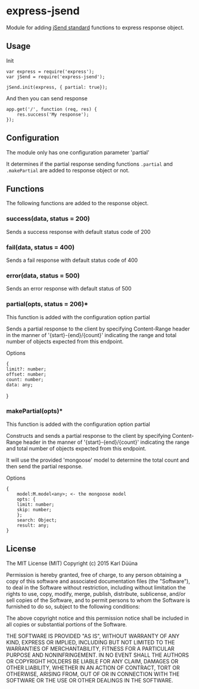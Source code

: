 # express-jsend

Module for adding [jSend standard](http://labs.omniti.com/labs/jsend) functions to express response object.

## Usage

Init

	var express = require('express');
	var jSend = require('express-jsend');
	
	jSend.init(express, { partial: true});
	
And then you can send response

	app.get('/', function (req, res) {
		res.success('My response');
	});
	
## Configuration

The module only has one configuration parameter 'partial'

It determines if the partial response sending functions `.partial` and `.makePartial` are added to response object or not.

## Functions

The following functions are added to the response object.

### success(data, status = 200)

Sends a success response with default status code of 200

### fail(data, status = 400) 

Sends a fail response with default status code of 400

### error(data, status = 500)

Sends an error response with default status of 500

### partial(opts, status = 206)*

This function is added with the configuration option partial

Sends a partial response to the client by specifying Content-Range header in the manner of '{start}-{end}/{count}' indicating
the range and total number of objects expected from this endpoint.

Options 

	{
    limit?: number;
    offset: number;
    count: number;
    data: any;
  }

### makePartial(opts)*

This function is added with the configuration option partial

Constructs and sends a partial response to the client by specifying Content-Range header in the manner of '{start}-{end}/{count}' indicating
the range and total number of objects expected from this endpoint.

It will use the provided 'mongoose' model to determine the total count and then send the partial response.

Options 

	{
		model:M.model<any>; <- the mongoose model
		opts: {
	    limit: number;
	    skip: number;
		};
		search: Object;
		result: any;
	}
	
## License

The MIT License (MIT)
Copyright (c) 2015 Karl Düüna

Permission is hereby granted, free of charge, to any person obtaining a copy of
this software and associated documentation files (the "Software"), to deal in
the Software without restriction, including without limitation the rights to
use, copy, modify, merge, publish, distribute, sublicense, and/or sell copies of
the Software, and to permit persons to whom the Software is furnished to do so,
subject to the following conditions:

The above copyright notice and this permission notice shall be included in all
copies or substantial portions of the Software.

THE SOFTWARE IS PROVIDED "AS IS", WITHOUT WARRANTY OF ANY KIND, EXPRESS OR
IMPLIED, INCLUDING BUT NOT LIMITED TO THE WARRANTIES OF MERCHANTABILITY,
FITNESS FOR A PARTICULAR PURPOSE AND NONINFRINGEMENT. IN NO EVENT SHALL THE
AUTHORS OR COPYRIGHT HOLDERS BE LIABLE FOR ANY CLAIM, DAMAGES OR OTHER
LIABILITY, WHETHER IN AN ACTION OF CONTRACT, TORT OR OTHERWISE, ARISING FROM,
OUT OF OR IN CONNECTION WITH THE SOFTWARE OR THE USE OR OTHER DEALINGS IN THE
SOFTWARE.